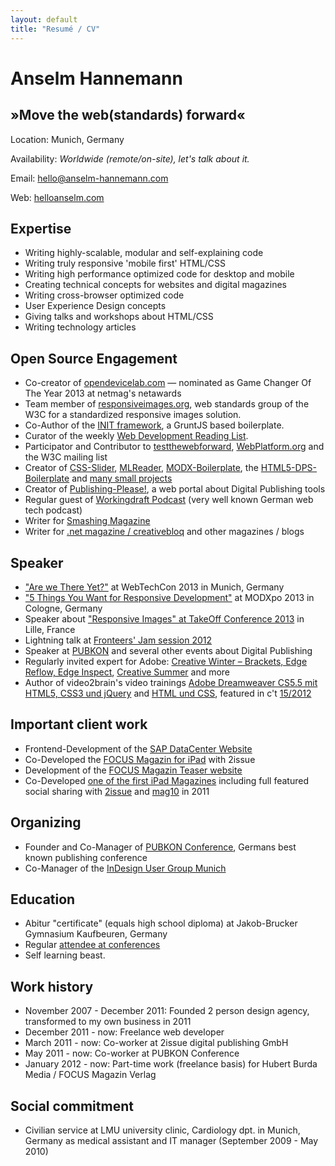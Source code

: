 ```yaml
---
layout: default
title: "Resumé / CV"
---
```


# Anselm Hannemann

## »Move the web(standards) forward«

Location: Munich, Germany

Availability: _Worldwide (remote/on-site), let's talk about it._

Email: [hello@anselm-hannemann.com](mailto:hello@anselm-hannemann.com)

Web: [helloanselm.com](http://helloanselm.com/)

## Expertise

- Writing highly-scalable, modular and self-explaining code
- Writing truly responsive 'mobile first' HTML/CSS
- Writing high performance optimized code for desktop and mobile
- Creating technical concepts for websites and digital magazines
- Writing cross-browser optimized code
- User Experience Design concepts
- Giving talks and workshops about HTML/CSS
- Writing technology articles

## Open Source Engagement

- Co-creator of [opendevicelab.com](http://opendevicelab.com/) &mdash; nominated as Game Changer Of The Year 2013 at netmag's netawards
- Team member of [responsiveimages.org](http://responsiveimages.org/), web standards group of the W3C for a standardized responsive images solution.
- Co-Author of the [INIT framework](https://github.com/drublic/init), a GruntJS based boilerplate.
- Curator of the weekly [Web Development Reading List](http://wdrl.helloanselm.com/).
- Participator and Contributor to [testthewebforward](http://testthewebforward.org/), [WebPlatform.org](http://docs.webplatform.org/wiki/User:Anselm) and the W3C mailing list
- Creator of [CSS-Slider](https://github.com/anselmh/css-slider/), [MLReader](https://chrome.google.com/webstore/detail/webstandards-mailing-list/kapkofkiggcefopeamfcpkkgfjjhmamf), [MODX-Boilerplate](https://github.com/anselmh/modx-boilerplate), the [HTML5-DPS-Boilerplate](https://github.com/anselmh/HTML5-DPS-Boilerplate) and [many small projects](https://github.com/anselmh?tab=repositories)
- Creator of [Publishing-Please!](http://publishing-please.com/), a web portal about Digital Publishing tools
- Regular guest of [Workingdraft Podcast](http://workingdraft.de/) (very well known German web tech podcast)
- Writer for [Smashing Magazine](http://www.smashingmagazine.com/author/anselm-hannemann/)
- Writer for [.net magazine / creativebloq](http://www.netmagazine.com/features/road-responsive-images) and other magazines / blogs

## Speaker

- ["Are we There Yet?"](http://slidedeck.io/anselmh/webtechcon-13--we-are-not-there-yet) at WebTechCon 2013 in Munich, Germany
- ["5 Things You Want for Responsive Development"](http://helloanselm.com/modxpoeu--5-things-you-want-for-rwd/#/) at MODXpo 2013 in Cologne, Germany
- Speaker about ["Responsive Images" at TakeOff Conference 2013](http://www.youtube.com/watch?v=pPOeg5WAhgw) in Lille, France
- Lightning talk at [Fronteers' Jam session 2012](https://vimeo.com/51897011)
- Speaker at [PUBKON](http://2013.pubkon.eu/) and several other events about Digital Publishing
- Regularly invited expert for Adobe: [Creative Winter – Brackets, Edge Reflow, Edge Inspect](http://www.youtube.com/user/AdobePRD/videos?flow=grid&view=0), [Creative Summer](http://www.youtube.com/watch?v=7AfXR-Ung9I&list=UU7-iNajG033J_66k16whthw&index=1&feature=plcp) and more
- Author of video2brain's video trainings [Adobe Dreamweaver CS5.5 mit HTML5, CSS3 und jQuery](http://www.video2brain.com/de/videotraining/moderne-websites-mit-dreamweaver-cs5-5-html5-css3-und-jquery) and [HTML und CSS](http://www.video2brain.com/de/videotraining/html-und-css), featured in c't [15/2012](http://www.heise.de/ct/inhalt/2012/15/117/)

## Important client work

- Frontend-Development of the [SAP DataCenter Website](http://www.sapdatacenter.com/en/#!)
- Co-Developed the [FOCUS Magazin for iPad](https://itunes.apple.com/us/app/focus-magazin/id548284324?mt=8) with 2issue
- Development of the [FOCUS Magazin Teaser website](http://media.focus-magazin.de/)
- Co-Developed [one of the first iPad Magazines](https://itunes.apple.com/de/app/monte-sommer-2011/id447344403) including full featured social sharing with [2issue](http://2issue.com/) and [mag10](http://mag10.my/) in 2011

## Organizing

- Founder and Co-Manager of [PUBKON Conference](http://pubkon.eu/), Germans best known publishing conference
- Co-Manager of the [InDesign User Group Munich](http://www.indesignusergroup.com/chapters/munich/)

## Education

- Abitur "certificate" (equals high school diploma) at Jakob-Brucker Gymnasium Kaufbeuren, Germany
- Regular [attendee at conferences](http://lanyrd.com/profile/anselmhannemann/past/)
- Self learning beast.

## Work history

- November 2007 - December 2011: Founded 2 person design agency, transformed to my own business in 2011
- December 2011 - now: Freelance web developer
- March 2011 - now: Co-worker at 2issue digital publishing GmbH
- May 2011 - now: Co-worker at PUBKON Conference
- January 2012 - now: Part-time work (freelance basis) for Hubert Burda Media / FOCUS Magazin Verlag

## Social commitment
- Civilian service at LMU university clinic, Cardiology dpt. in Munich, Germany as medical assistant and IT manager (September 2009 - May 2010)
